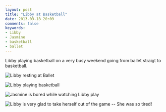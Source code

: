 ```yaml
---
layout: post
title: "Libby at Basketball"
date: 2013-03-18 20:09
comments: false
keywords: 
- Libby
- Jasmine
- basketball
- ballet
---
```

Libby playing basketball on a very busy weekend going from ballet straigt to basketball.

![Libby resting at Ballet](http://media.eick.us/media/photographs/2013/2013-01-12/Libby-Ballet-Studio-2013-01-12-at-16-41-33.jpg)

![Libby playing basketball](http://media.eick.us/media/photographs/2013/2013-01-12/Libby-Basketball-2013-01-12-at-18-14-23.jpg)

![Jasmine is bored while watching Libby play](http://media.eick.us/media/photographs/2013/2013-01-12/Libby-Basketball-2013-01-12-at-18-14-42.jpg)

![Libby is very glad to take herself out of the game -- She was so tired!](http://media.eick.us/media/photographs/2013/2013-01-12/Libby-Basketball-2013-01-12-at-18-44-58.jpg)

